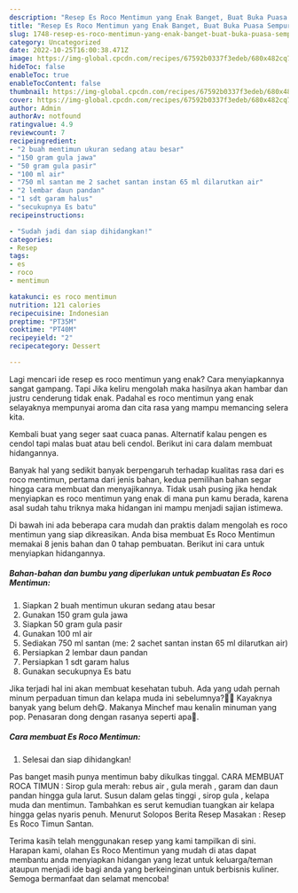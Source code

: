 ```yaml
---
description: "Resep Es Roco Mentimun yang Enak Banget, Buat Buka Puasa Sempurna"
title: "Resep Es Roco Mentimun yang Enak Banget, Buat Buka Puasa Sempurna"
slug: 1748-resep-es-roco-mentimun-yang-enak-banget-buat-buka-puasa-sempurna
category: Uncategorized
date: 2022-10-25T16:00:38.471Z
image: https://img-global.cpcdn.com/recipes/67592b0337f3edeb/680x482cq70/es-roco-mentimun-foto-resep-utama.jpg
hideToc: false
enableToc: true
enableTocContent: false
thumbnail: https://img-global.cpcdn.com/recipes/67592b0337f3edeb/680x482cq70/es-roco-mentimun-foto-resep-utama.jpg
cover: https://img-global.cpcdn.com/recipes/67592b0337f3edeb/680x482cq70/es-roco-mentimun-foto-resep-utama.jpg
author: Admin
authorAv: notfound
ratingvalue: 4.9
reviewcount: 7
recipeingredient:
- "2 buah mentimun ukuran sedang atau besar"
- "150 gram gula jawa"
- "50 gram gula pasir"
- "100 ml air"
- "750 ml santan me 2 sachet santan instan 65 ml dilarutkan air"
- "2 lembar daun pandan"
- "1 sdt garam halus"
- "secukupnya Es batu"
recipeinstructions:

- "Sudah jadi dan siap dihidangkan!"
categories:
- Resep
tags:
- es
- roco
- mentimun

katakunci: es roco mentimun 
nutrition: 121 calories
recipecuisine: Indonesian
preptime: "PT35M"
cooktime: "PT40M"
recipeyield: "2"
recipecategory: Dessert

---
```



Lagi mencari ide resep es roco mentimun yang enak? Cara menyiapkannya sangat gampang. Tapi Jika keliru mengolah maka hasilnya akan hambar dan justru cenderung tidak enak. Padahal es roco mentimun yang enak selayaknya mempunyai aroma dan cita rasa yang mampu memancing selera kita.


Kembali buat yang seger saat cuaca panas. Alternatif kalau pengen es cendol tapi malas buat atau beli cendol. Berikut ini cara dalam membuat hidangannya.

Banyak hal yang sedikit banyak berpengaruh terhadap kualitas rasa dari es roco mentimun, pertama dari jenis bahan, kedua pemilihan bahan segar hingga cara membuat dan menyajikannya. Tidak usah pusing jika hendak menyiapkan es roco mentimun yang enak di mana pun kamu berada, karena asal sudah tahu triknya maka hidangan ini mampu menjadi sajian istimewa.


Di bawah ini ada beberapa cara mudah dan praktis dalam mengolah es roco mentimun yang siap dikreasikan. Anda bisa membuat Es Roco Mentimun memakai 8 jenis bahan dan 0 tahap pembuatan. Berikut ini cara untuk menyiapkan hidangannya.

<!--inarticleads1-->

##### Bahan-bahan dan bumbu yang diperlukan untuk pembuatan Es Roco Mentimun:

1. Siapkan 2 buah mentimun ukuran sedang atau besar
1. Gunakan 150 gram gula jawa
1. Siapkan 50 gram gula pasir
1. Gunakan 100 ml air
1. Sediakan 750 ml santan (me: 2 sachet santan instan 65 ml dilarutkan air)
1. Persiapkan 2 lembar daun pandan
1. Persiapkan 1 sdt garam halus
1. Gunakan secukupnya Es batu


Jika terjadi hal ini akan membuat kesehatan tubuh. Ada yang udah pernah minum perpaduan timun dan kelapa muda ini sebelumnya?🥒🥥 Kayaknya banyak yang belum deh😋. Makanya Minchef mau kenalin minuman yang pop. Penasaran dong dengan rasanya seperti apa🤔. 

<!--inarticleads2-->

##### Cara membuat Es Roco Mentimun:


1. Selesai dan siap dihidangkan!

Pas banget masih punya mentimun baby dikulkas tinggal. CARA MEMBUAT ROCA TIMUN : Sirop gula merah: rebus air , gula merah , garam dan daun pandan hingga gula larut. Susun dalam gelas tinggi , sirop gula , kelapa muda dan mentimun. Tambahkan es serut kemudian tuangkan air kelapa hingga gelas nyaris penuh. Menurut Solopos Berita Resep Masakan : Resep Es Roco Timun Santan. 

Terima kasih telah menggunakan resep yang kami tampilkan di sini. Harapan kami, olahan Es Roco Mentimun yang mudah di atas dapat membantu anda menyiapkan hidangan yang lezat untuk keluarga/teman ataupun menjadi ide bagi anda yang berkeinginan untuk berbisnis kuliner. Semoga bermanfaat dan selamat mencoba!
